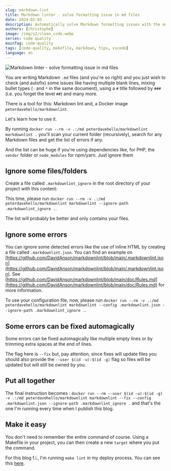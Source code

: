 ```yaml
---
slug: markdown-lint
title: Markdown linter - solve formatting issue in md files
date: 2024-02-03
description: Automatically solve Markdown formatting issues with the markdownlint tool and Docker. Learn how to check, configure, and use the --fix flag for consistent, clean .md files.
authors: [christophe]
image: /img/v2/clean_code.webp
series: code quality
mainTag: code-quality
tags: [code-quality, makefile, markdown, tips, vscode]
language: en
---
```

![Markdown linter - solve formatting issue in md files](/img/v2/clean_code.webp)

You are writing Markdown `.md` files (and you're so right) and you just wish to check (and autofix) some issues like having multiple blank lines, mixing bullet types (`-` and `*` in the same document), using a `#` title followed by `###` (i.e. you forget the level `##`) and many more.

There is a tool for this: Markdown lint and, a Docker image `peterdavehello/markdownlint`.

Let's learn how to use it.

<!-- truncate -->

By running `docker run --rm -v .:/md peterdavehello/markdownlint markdownlint .` you'll scan your current folder (recursively), search for any Markdown files and get the list of errors if any.

And the list can be huge if you're using dependencies like, for PHP, the `vendor` folder or `node_modules` for npm/yarn. Just ignore them

## Ignore some files/folders

Create a file called `.markdownlint_ignore` in the root directory of your project with this content:

<Snippet filename=".markdownlint_ignore" source="./files/.markdownlint_ignore" />

This time, please run `docker run --rm -v .:/md peterdavehello/markdownlint markdownlint --ignore-path .markdownlint_ignore .`.

The list will probably be better and only contains your files.

## Ignore some errors

You can ignore some detected errors like the use of inline HTML by creating a file called `.markdownlint.json`. You can find an example on [https://github.com/DavidAnson/markdownlint/blob/main/.markdownlint.json](https://github.com/DavidAnson/markdownlint/blob/main/.markdownlint.json). See [https://github.com/DavidAnson/markdownlint/blob/main/doc/Rules.md](https://github.com/DavidAnson/markdownlint/blob/main/doc/Rules.md) for more information.

To use your configuration file, now, please run `docker run --rm -v .:/md peterdavehello/markdownlint markdownlint --config .markdownlint.json --ignore-path .markdownlint_ignore .`.

## Some errors can be fixed automagically

Some errors can be fixed automagically like multiple empty lines or by trimming extra spaces at the end of lines.

The flag here is `--fix` but, pay attention, since fixes will update files you should also provide the `--user $(id -u):$(id -g)` flag so files will be updated but will still be owned by you.

## Put all together

The final instruction becomes : `docker run --rm --user $(id -u):$(id -g) -v .:/md peterdavehello/markdownlint markdownlint --fix --config .markdownlint.json --ignore-path .markdownlint_ignore .` and that's the one I'm running every time when I publish this blog.

## Make it easy

You don't need to remember the entire command of course. Using a <Link to="/blog/tags/makefile">Makefile</Link> in your project, you can then create a new `target` where you put the command.

For this blog f.i., I'm running `make lint` in my deploy process. You can see this [here](https://github.com/cavo789/blog/blob/main/makefile#L42-L45).